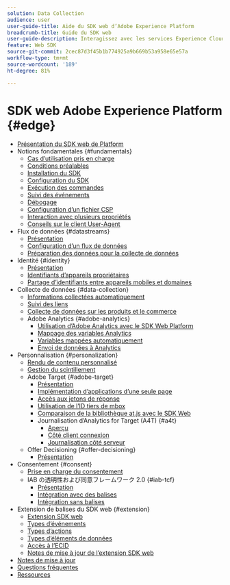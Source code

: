 ```yaml
---
solution: Data Collection
audience: user
user-guide-title: Aide du SDK web d’Adobe Experience Platform
breadcrumb-title: Guide du SDK web
user-guide-description: Interagissez avec les services Experience Cloud via le réseau Edge.
feature: Web SDK
source-git-commit: 2cec87d3f45b1b774925a9b669b53a958e65e57a
workflow-type: tm+mt
source-wordcount: '189'
ht-degree: 81%

---
```



# SDK web Adobe Experience Platform {#edge}

* [Présentation du SDK web de Platform](home.md)
* Notions fondamentales {#fundamentals}
   * [Cas d’utilisation pris en charge](fundamentals/supported-use-cases.md)
   * [Conditions préalables](fundamentals/prerequisite.md)
   * [Installation du SDK](fundamentals/installing-the-sdk.md)
   * [Configuration du SDK](fundamentals/configuring-the-sdk.md)
   * [Exécution des commandes](fundamentals/executing-commands.md)
   * [Suivi des événements](fundamentals/tracking-events.md)
   * [Débogage](fundamentals/debugging.md)
   * [Configuration d’un fichier CSP](fundamentals/configuring-a-csp.md)
   * [Interaction avec plusieurs propriétés](fundamentals/interacting-with-multiple-properties.md)
   * [Conseils sur le client User-Agent](fundamentals/user-agent-client-hints.md)
* Flux de données {#datastreams}
   * [Présentation](./datastreams/overview.md)
   * [Configuration d’un flux de données](./datastreams/configure.md)
   * [Préparation des données pour la collecte de données](./datastreams/data-prep.md)
* Identité {#identity}
   * [Présentation](identity/overview.md)
   * [Identifiants d’appareils propriétaires](identity/first-party-device-ids.md)
   * [Partage d’identifiants entre appareils mobiles et domaines](identity/id-sharing.md)
* Collecte de données {#data-collection}
   * [Informations collectées automatiquement](data-collection/automatic-information.md)
   * [Suivi des liens](data-collection/track-links.md)
   * [Collecte de données sur les produits et le commerce](data-collection/collect-commerce-data.md)
   * Adobe Analytics {#adobe-analytics}
      * [Utilisation d’Adobe Analytics avec le SDK Web Platform](data-collection/adobe-analytics/analytics-overview.md)
      * [Mappage des variables Analytics](data-collection/adobe-analytics/manually-mapping-variables.md)
      * [Variables mappées automatiquement](data-collection/adobe-analytics/automatically-mapped-vars.md)
      * [Envoi de données à Analytics](data-collection/adobe-analytics/sending-data-to-analytics.md)
* Personnalisation {#personalization}
   * [Rendu de contenu personnalisé](personalization/rendering-personalization-content.md)
   * [Gestion du scintillement](personalization/manage-flicker.md)
   * Adobe Target {#adobe-target}
      * [Présentation](personalization/adobe-target/target-overview.md)
      * [Implémentation d’applications d’une seule page](personalization/adobe-target/spa-implementation.md)
      * [Accès aux jetons de réponse](personalization/adobe-target/accessing-response-tokens.md)
      * [Utilisation de l’ID tiers de mbox](personalization/adobe-target/using-mbox-3rdpartyid.md)
      * [Comparaison de la bibliothèque at.js avec le SDK Web](personalization/adobe-target/web-sdk-atjs-comparison.md)
      * Journalisation d’Analytics for Target (A4T) {#a4t}
         * [Aperçu](personalization/adobe-target/analytics-logging/overview.md)
         * [Côté client connexion](personalization/adobe-target/analytics-logging/client-side.md)
         * [Journalisation côté serveur](personalization/adobe-target/analytics-logging/server-side.md)
   * Offer Decisioning {#offer-decisioning}
      * [Présentation](personalization/offer-decisioning/offer-decisioning-overview.md)
* Consentement {#consent}
   * [Prise en charge du consentement](consent/supporting-consent.md)
   * IAB の透明性および同意フレームワーク 2.0 {#iab-tcf}
      * [Présentation](consent/iab-tcf/overview.md)
      * [Intégration avec des balises](consent/iab-tcf/with-launch.md)
      * [Intégration sans balises](consent/iab-tcf/without-launch.md)
* Extension de balises du SDK web {#extension}
   * [Extension SDK web](extension/web-sdk-extension-configuration.md)
   * [Types d’événements](extension/event-types.md)
   * [Types d’actions](extension/action-types.md)
   * [Types d’éléments de données](extension/data-element-types.md)
   * [Accès à l’ECID](extension/accessing-the-ecid.md)
   * [Notes de mise à jour de l’extension SDK web](extension/web-sdk-ext-release-notes.md)
* [Notes de mise à jour](release-notes.md)
* [Questions fréquentes](web-sdk-faq.md)
* [Ressources](resources.md)
